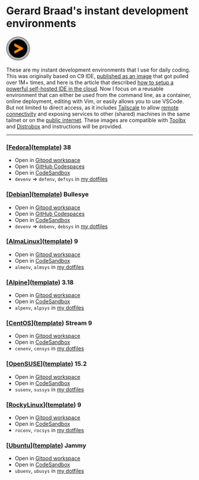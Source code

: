 Gerard Braad's instant development environments
===============================================

!["Prompt"](https://raw.githubusercontent.com/gbraad/assets/gh-pages/icons/prompt-icon-64.png)

These are my instant development environments that I use for daily coding. This was originally
based on C9 IDE, [published as an image](https://hub.docker.com/r/gbraad/c9ide) that got pulled over 1M+ times, and here is the article that described [how to setup a powerful self-hosted IDE in the cloud](https://gbraad.nl/blog/setting-up-a-powerful-self-hosted-ide-in-the-cloud.html). Now I focus on a reusable environment that can either be used from the command line, as a container, online deployment, editing with Vim, or easily allows you to use VSCode. But not limited to direct access, as it includes [Tailscale](https://tailscale.com) to allow [remote connectivity](https://github.com/spotsnel/tailscale-tailwings) and exposing services to other (shared) machines in the same tailnet or on the [public internet](https://tailscale.com/kb/1247/funnel-serve-use-cases/). These images are compatible with [Toolbx](https://containertoolbx.org/) and [Distrobox](https://github.com/89luca89/distrobox) and instructions will be provided.

---

### [[Fedora](https://github.com/gbraad-devenv/fedora)]([template](https://github.com/gbraad-devenv/fedora-template)) 38

  * Open in [Gitpod workspace](https://gitpod.io/#https://github.com/gbraad-devenv/fedora)
  * Open in [GitHub Codespaces](https://github.com/codespaces/new?machine=standardLinux32gb&repo=61788628&ref=main&location=SouthEastAsia&devcontainer_path=.devcontainer%2Fdevcontainer.json)
  * Open in [CodeSandbox](https://codesandbox.io/p/github/gbraad-devenv/fedora)
  * `devenv` => `defenv`, `defsys` in [my dotfiles](https://github.com/gbraad/dotfiles/blob/main/zsh/.zshrc.d/devenv.zsh)


### [[Debian](https://github.com/gbraad-devenv/debian)]([template](https://github.com/gbraad-devenv/debian-template)) Bullesye

  * Open in [Gitpod workspace](https://gitpod.io/#https://github.com/gbraad-devenv/debian)
  * Open in [GitHub Codespaces](https://github.com/codespaces/new?hide_repo_select=true&ref=main&repo=636945920)
  * Open in [CodeSandbox](https://codesandbox.io/p/github/gbraad-devenv/debian)
  * `devenv` => `debenv`, `debsys` in [my dotfiles](https://github.com/gbraad/dotfiles/blob/main/zsh/.zshrc.d/devenv.zsh)


### [[AlmaLinux](https://github.com/gbraad-devenv/almalinux)]([template](https://github.com/gbraad-devenv/almalinux-template)) 9

  * Open in [Gitpod workspace](https://gitpod.io/#https://github.com/gbraad-devenv/almalinux)
  * Open in [CodeSandbox](https://codesandbox.io/p/github/gbraad-devenv/almalinux)
  * `almenv`, `almsys` in [my dotfiles](https://github.com/gbraad/dotfiles/blob/main/zsh/.zshrc.d/devenv.zsh)


### [[Alpine](https://github.com/gbraad-devenv/alpine)]([template](https://github.com/gbraad-devenv/alpine-template)) 3.18

  * Open in [Gitpod workspace](https://gitpod.io/#https://github.com/gbraad-devenv/alpine)
  * Open in [CodeSandbox](https://codesandbox.io/p/github/gbraad-devenv/alpine)
  * `alpenv`, `alpsys` in [my dotfiles](https://github.com/gbraad/dotfiles/blob/main/zsh/.zshrc.d/devenv.zsh)


### [[CentOS](https://github.com/gbraad-devenv/centos)]([template](https://github.com/gbraad-devenv/centos-template)) Stream 9

  * Open in [Gitpod workspace](https://gitpod.io/#https://github.com/gbraad-devenv/centos)
  * Open in [CodeSandbox](https://codesandbox.io/p/github/gbraad-devenv/centos)
  * `cenenv`, `censys` in [my dotfiles](https://github.com/gbraad/dotfiles/blob/main/zsh/.zshrc.d/devenv.zsh)


### [[OpenSUSE](https://github.com/gbraad-devenv/opensuse)]([template](https://github.com/gbraad-devenv/opensuse-template)) 15.2

  * Open in [Gitpod workspace](https://gitpod.io/#https://github.com/gbraad-devenv/opensuse)
  * Open in [CodeSandbox](https://codesandbox.io/p/github/gbraad-devenv/opensuse)
  * `susenv`, `sussys` in [my dotfiles](https://github.com/gbraad/dotfiles/blob/main/zsh/.zshrc.d/devenv.zsh)


### [[RockyLinux](https://github.com/gbraad-devenv/rockylinux)]([template](https://github.com/gbraad-devenv/rockylinux-template)) 9

  * Open in [Gitpod workspace](https://gitpod.io/#https://github.com/gbraad-devenv/rockylinux)
  * Open in [CodeSandbox](https://codesandbox.io/p/github/gbraad-devenv/rockylinux)
  * `rocenv`, `rocsys` in [my dotfiles](https://github.com/gbraad/dotfiles/blob/main/zsh/.zshrc.d/devenv.zsh)


### [[Ubuntu](https://github.com/gbraad-devenv/ubuntu)]([template](https://github.com/gbraad-devenv/ubuntu-template)) Jammy

  * Open in [Gitpod workspace](https://gitpod.io/#https://github.com/gbraad-devenv/ubuntu)
  * Open in [CodeSandbox](https://codesandbox.io/p/github/gbraad-devenv/ubuntu)
  * `ubuenv`, `ubusys` in [my dotfiles](https://github.com/gbraad/dotfiles/blob/main/zsh/.zshrc.d/devenv.zsh)
